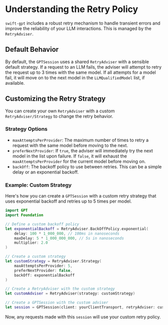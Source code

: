 # Understanding the Retry Policy

`swift-gpt` includes a robust retry mechanism to handle transient errors and improve the reliability of your LLM interactions. This is managed by the ``RetryAdviser``.

## Default Behavior

By default, the ``GPTSession`` uses a shared ``RetryAdviser`` with a sensible default strategy. If a request to an LLM fails, the adviser will attempt to retry the request up to 3 times with the same model. If all attempts for a model fail, it will move on to the next model in the `LLMQualifiedModel` list, if available.

## Customizing the Retry Strategy

You can create your own ``RetryAdviser`` with a custom ``RetryAdviser/Strategy`` to change the retry behavior.

### Strategy Options

- `maxAttemptsPerProvider`: The maximum number of times to retry a request with the same model before moving to the next.
- `preferNextProvider`: If `true`, the adviser will immediately try the next model in the list upon failure. If `false`, it will exhaust the `maxAttemptsPerProvider` for the current model before moving on.
- `backOff`: The backoff policy to use between retries. This can be a simple delay or an exponential backoff.

### Example: Custom Strategy

Here's how you can create a `GPTSession` with a custom retry strategy that uses exponential backoff and retries up to 5 times per model.

```swift
import GPT
import Foundation

// Define a custom backoff policy
let exponentialBackoff = RetryAdviser.BackOffPolicy.exponential(
    delay: 100 * 1_000_000, // 100ms in nanoseconds
    maxDelay: 5 * 1_000_000_000, // 5s in nanoseconds
    multiplier: 2.0
)

// Create a custom strategy
let customStrategy = RetryAdviser.Strategy(
    maxAttemptsPerProvider: 5,
    preferNextProvider: false,
    backOff: exponentialBackoff
)

// Create a RetryAdviser with the custom strategy
let customAdviser = RetryAdviser(strategy: customStrategy)

// Create a GPTSession with the custom adviser
let session = GPTSession(client: yourClientTransport, retryAdviser: customAdviser)
```

Now, any requests made with this `session` will use your custom retry policy.
